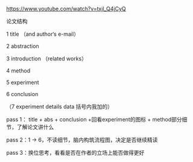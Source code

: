 https://www.youtube.com/watch?v=txjl_Q4jCyQ

论文结构

1 title  （and author‘s e-mail）

2 abstraction


3 introduction （related works）

4 method

5 experiment

6 conclusion

（7 experiment details data 括号内我加的）

pass 1： title + abs + conclusion +回看experiment的图标 + method部分细节，了解论文讲什么

pass 2：1 -> 6，不读细节，脑内构筑流程图，决定是否继续精读

pass 3：换位思考，看看是否在作者的立场上能否做得更好
